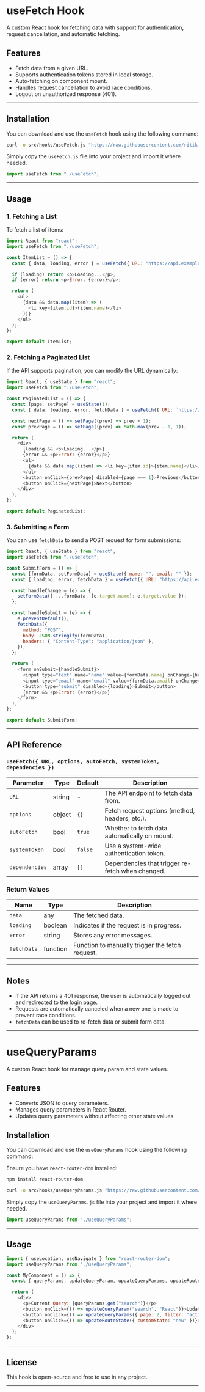 # useFetch Hook

A custom React hook for fetching data with support for authentication, request cancellation, and automatic fetching.

## Features
- Fetch data from a given URL.
- Supports authentication tokens stored in local storage.
- Auto-fetching on component mount.
- Handles request cancellation to avoid race conditions.
- Logout on unauthorized response (401).

---

## Installation

You can download and use the `useFetch` hook using the following command:

```sh
curl -o src/hooks/useFetch.js "https://raw.githubusercontent.com/ritik-1721/custom-hooks/main/hooks/useFetch.js"
```

Simply copy the `useFetch.js` file into your project and import it where needed.

```javascript
import useFetch from "./useFetch";
```

---

## Usage

### 1. Fetching a List

To fetch a list of items:

```javascript
import React from "react";
import useFetch from "./useFetch";

const ItemList = () => {
  const { data, loading, error } = useFetch({ URL: "https://api.example.com/items" });

  if (loading) return <p>Loading...</p>;
  if (error) return <p>Error: {error}</p>;

  return (
    <ul>
      {data && data.map((item) => (
        <li key={item.id}>{item.name}</li>
      ))}
    </ul>
  );
};

export default ItemList;
```

### 2. Fetching a Paginated List

If the API supports pagination, you can modify the URL dynamically:

```javascript
import React, { useState } from "react";
import useFetch from "./useFetch";

const PaginatedList = () => {
  const [page, setPage] = useState(1);
  const { data, loading, error, fetchData } = useFetch({ URL: `https://api.example.com/items?page=${page}` });

  const nextPage = () => setPage((prev) => prev + 1);
  const prevPage = () => setPage((prev) => Math.max(prev - 1, 1));

  return (
    <div>
      {loading && <p>Loading...</p>}
      {error && <p>Error: {error}</p>}
      <ul>
        {data && data.map((item) => <li key={item.id}>{item.name}</li>)}
      </ul>
      <button onClick={prevPage} disabled={page === 1}>Previous</button>
      <button onClick={nextPage}>Next</button>
    </div>
  );
};

export default PaginatedList;
```

### 3. Submitting a Form

You can use `fetchData` to send a POST request for form submissions:

```javascript
import React, { useState } from "react";
import useFetch from "./useFetch";

const SubmitForm = () => {
  const [formData, setFormData] = useState({ name: "", email: "" });
  const { loading, error, fetchData } = useFetch({ URL: "https://api.example.com/submit", autoFetch: false });

  const handleChange = (e) => {
    setFormData({ ...formData, [e.target.name]: e.target.value });
  };

  const handleSubmit = (e) => {
    e.preventDefault();
    fetchData({
      method: "POST",
      body: JSON.stringify(formData),
      headers: { "Content-Type": "application/json" },
    });
  };

  return (
    <form onSubmit={handleSubmit}>
      <input type="text" name="name" value={formData.name} onChange={handleChange} placeholder="Name" required />
      <input type="email" name="email" value={formData.email} onChange={handleChange} placeholder="Email" required />
      <button type="submit" disabled={loading}>Submit</button>
      {error && <p>Error: {error}</p>}
    </form>
  );
};

export default SubmitForm;
```

---

## API Reference

### `useFetch({ URL, options, autoFetch, systemToken, dependencies })`

| Parameter    | Type    | Default | Description |
|-------------|--------|---------|-------------|
| `URL`       | string | -       | The API endpoint to fetch data from. |
| `options`   | object | `{}`    | Fetch request options (method, headers, etc.). |
| `autoFetch` | bool   | `true`  | Whether to fetch data automatically on mount. |
| `systemToken` | bool   | `false` | Use a system-wide authentication token. |
| `dependencies` | array | `[]`    | Dependencies that trigger re-fetch when changed. |

### Return Values

| Name       | Type       | Description |
|------------|-----------|-------------|
| `data`     | any       | The fetched data. |
| `loading`  | boolean   | Indicates if the request is in progress. |
| `error`    | string    | Stores any error messages. |
| `fetchData` | function | Function to manually trigger the fetch request. |

---

## Notes
- If the API returns a 401 response, the user is automatically logged out and redirected to the login page.
- Requests are automatically canceled when a new one is made to prevent race conditions.
- `fetchData` can be used to re-fetch data or submit form data.

---


# useQueryParams

A custom React hook for manage query param and state values.

## Features
- Converts JSON to query parameters.
- Manages query parameters in React Router.
- Updates query parameters without affecting other state values.

## Installation

You can download and use the `useQueryParams` hook using the following command:

Ensure you have `react-router-dom` installed:

```sh
npm install react-router-dom
```

```sh
curl -o src/hooks/useQueryParams.js "https://raw.githubusercontent.com/ritik-1721/custom-hooks/main/hooks/useQueryParams.js"
```

Simply copy the `useQueryParams.js` file into your project and import it where needed.

```javascript
import useQueryParams from "./useQueryParams";
```

---

## Usage

```javascript
import { useLocation, useNavigate } from "react-router-dom";
import useQueryParams from "./useQueryParams";

const MyComponent = () => {
  const { queryParams, updateQueryParam, updateQueryParams, updateRouteState } = useQueryParams();

  return (
    <div>
      <p>Current Query: {queryParams.get("search")}</p>
      <button onClick={() => updateQueryParam("search", "React")}>Update Query</button>
      <button onClick={() => updateQueryParams({ page: 2, filter: "active" })}>Set Multiple Params</button>
      <button onClick={() => updateRouteState({ customState: "new" })}>Update State</button>
    </div>
  );
};
```

---

## License
This hook is open-source and free to use in any project.

---

